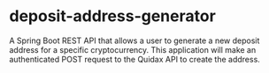 # deposit-address-generator
A Spring Boot REST API that allows a user to generate a new deposit address for a specific cryptocurrency. This application will make an authenticated POST request to the Quidax API to create the address.

